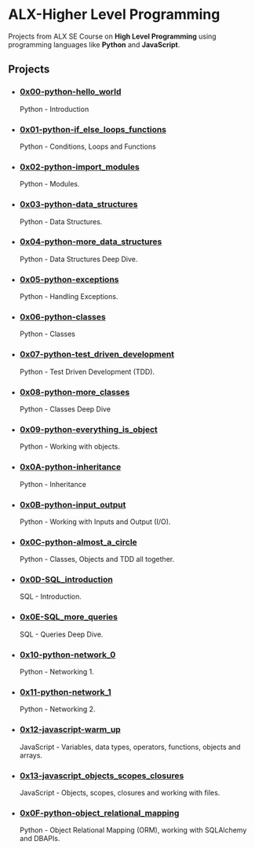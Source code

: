 # ALX-Higher Level Programming

Projects from ALX SE Course on **High Level Programming** using programming languages like **Python** and **JavaScript**.

## Projects
- ### [0x00-python-hello_world](https://github.com/10thcode/alx-higher_level_programming/tree/main/0x00-python-hello_world)

  Python - Introduction

- ### [0x01-python-if_else_loops_functions](https://github.com/10thcode/alx-higher_level_programming/tree/main/0x01-python-if_else_loops_functions)

  Python - Conditions, Loops and Functions

- ### [0x02-python-import_modules](https://github.com/10thcode/alx-higher_level_programming/tree/main/0x03-python-data_structures)

  Python - Modules.

- ### [0x03-python-data_structures](https://github.com/10thcode/alx-higher_level_programming/tree/main/0x03-python-data_structures)

  Python - Data Structures.

- ### [0x04-python-more_data_structures](https://github.com/10thcode/alx-higher_level_programming/tree/main/0x04-python-more_data_structures)

  Python - Data Structures Deep Dive.

- ### [0x05-python-exceptions](https://github.com/10thcode/alx-higher_level_programming/tree/main/0x05-python-exceptions)

  Python - Handling Exceptions.

- ### [0x06-python-classes](https://github.com/10thcode/alx-higher_level_programming/tree/main/0x06-python-classes)

  Python - Classes

- ### [0x07-python-test_driven_development](https://github.com/10thcode/alx-higher_level_programming/tree/main/0x07-python-test_driven_development)

  Python - Test Driven Development (TDD).

- ### [0x08-python-more_classes](0x08-python-more_classes)

  Python - Classes Deep Dive

- ### [0x09-python-everything_is_object](https://github.com/10thcode/alx-higher_level_programming/tree/main/0x09-python-everything_is_object)

  Python - Working with objects.

- ### [0x0A-python-inheritance](https://github.com/10thcode/alx-higher_level_programming/tree/main/0x0A-python-inheritance)

  Python - Inheritance

- ### [0x0B-python-input_output](https://github.com/10thcode/alx-higher_level_programming/tree/main/0x0B-python-input_output)

  Python - Working with Inputs and Output (I/O).

- ### [0x0C-python-almost_a_circle](https://github.com/10thcode/alx-higher_level_programming/tree/main/0x0C-python-almost_a_circle)

  Python - Classes, Objects and TDD all together.

- ### [0x0D-SQL_introduction](https://github.com/10thcode/alx-higher_level_programming/tree/main/0x0D-SQL_introduction)

  SQL - Introduction.

- ### [0x0E-SQL_more_queries](https://github.com/10thcode/alx-higher_level_programming/tree/main/0x0E-SQL_more_queries)

  SQL - Queries Deep Dive.

- ### [0x10-python-network_0](https://github.com/10thcode/alx-higher_level_programming/tree/main/0x10-python-network_0)

  Python - Networking 1.

- ### [0x11-python-network_1](https://github.com/10thcode/alx-higher_level_programming/tree/main/0x11-python-network_1)

  Python - Networking 2.

- ### [0x12-javascript-warm_up](https://github.com/10thcode/alx-higher_level_programming/tree/main/0x12-javascript-warm_up)

    JavaScript - Variables, data types, operators, functions, objects and arrays.

- ### [0x13-javascript_objects_scopes_closures](https://github.com/10thcode/alx-higher_level_programming/tree/main/0x13-javascript_objects_scopes_closures)

    JavaScript - Objects, scopes, closures and working with files.

- ### [0x0F-python-object_relational_mapping](https://github.com/10thcode/alx-higher_level_programming/tree/main/0x0F-python-object_relational_mapping)

    Python - Object Relational Mapping (ORM), working with SQLAlchemy and DBAPIs.
